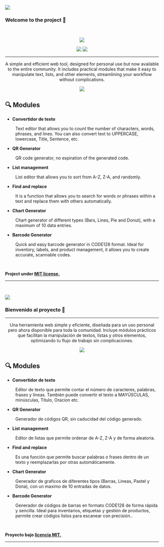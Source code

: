 <a href=""><img  src="https://i.ibb.co/chwt5nVs/usa.png
https://i.ibb.co/hFYrXmRy/spain.png"></a>

###  Welcome to the project 🧩

<br>

<p align="center">
<img  src="https://i.ibb.co/3YhQ5LSV/inad-tools-w-colored-fix.png">

<p align="center">
  <a href="#"><img src="https://img.shields.io/badge/release-1.0.0-orange.svg?style=flat-square"></a>
  <a href="#"><img src="https://img.shields.io/badge/license-MIT-orange.svg?style=flat-square"></a>

---

<p align="center">
A simple and efficient web tool, designed for personal use but now available to the entire community. It includes practical modules that make it easy to manipulate text, lists, and other elements, streamlining your workflow without complications.</p>

<p align="center">
<a href=""><img  src="https://i.ibb.co/pj1nMBgN/download.png"></a>

## 🔍 Modules
- **Convertidor de texto** 
    <p style="margin-left:10px;"> Text editor that allows you to count the number of characters, words, phrases, and lines. You can also convert text to UPPERCASE, lowercase, Title, Sentence, etc.

-  **QR Generator**
    <p style="margin-left:10px;"> QR code generator, no expiration of the generated code.

-  **List management**
    <p style="margin-left:10px;">List editor that allows you to sort from A-Z, Z-A, and randomly.

-  **Find and replace**
    <p style="margin-left:10px;"> It is a function that allows you to search for words or phrases within a text and replace them with others automatically.

-  **Chart Generator**
    <p style="margin-left:10px;">Chart generator of different types (Bars, Lines, Pie and Donut), with a maximum of 10 data entries.

-  **Barcode Generator**
    <p style="margin-left:10px;">Quick and easy barcode generator in CODE128 format. Ideal for inventory, labels, and product management, it allows you to create accurate, scannable codes.


<br>


**Project under [MIT license.](https://es.wikipedia.org/wiki/Licencia_MIT)**

---
<br>

<a href=""><img  src="https://i.ibb.co/hFYrXmRy/spain.png"></a>

###  Bienvenido al proyecto 🧩

---

<p align="center">
Una herramienta web simple y eficiente, diseñada para un uso personal pero ahora disponible para toda la comunidad. Incluye módulos prácticos que facilitan la manipulación de textos, listas y otros elementos, optimizando tu flujo de trabajo sin complicaciones. 
</p>

<p align="center">
<a href=""><img  src="https://i.ibb.co/qL4fy77h/descargar.png"></a>

## 🔍 Modules
- **Convertidor de texto** 
    <p style="margin-left:10px;"> Editor de texto que permite contar el número de caracteres, palabras, frases y líneas. También puede convertir el texto a MAYÚSCULAS, minúsculas, Título, Oracion etc.

-  **QR Generator**
    <p style="margin-left:10px;"> Generador de códigos QR, sin caducidad del código generado.

-  **List management**
    <p style="margin-left:10px;">Editor de listas que permite ordenar de A-Z, Z-A y de forma aleatoria.

-  **Find and replace**
    <p style="margin-left:10px;"> Es una función que permite buscar palabras o frases dentro de un texto y reemplazarlas por otras automáticamente.

-  **Chart Generator**
    <p style="margin-left:10px;">Generador de graficos de diferentes tipos (Barras, Lineas, Pastel y Dona), con un maximo de 10 entradas de datos.

-  **Barcode Generator**
    <p style="margin-left:10px;">Generador de códigos de barras en formato CODE128 de forma rápida y sencilla. Ideal para inventarios, etiquetas y gestión de productos, permite crear códigos listos para escanear con precisión..


<br>

**Proyecto bajo [licencia MIT.](https://es.wikipedia.org/wiki/Licencia_MIT)**

---